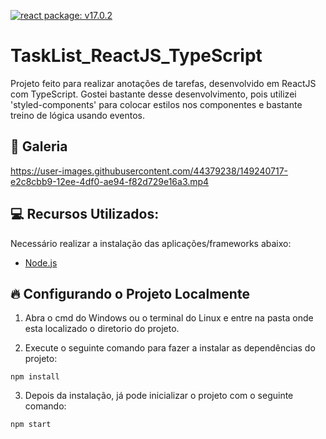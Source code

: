 [![react package: v17.0.2](https://img.shields.io/badge/react%20package%3A-%20v17.0.2-blue.svg?style=flat)](https://www.npmjs.com/package/react/v/17.0.2)

# TaskList_ReactJS_TypeScript

Projeto feito para realizar anotações de tarefas, desenvolvido em ReactJS com TypeScript. Gostei bastante desse desenvolvimento, pois utilizei 'styled-components' para colocar estilos nos componentes e bastante treino de lógica usando eventos. 

## 📸 Galeria

https://user-images.githubusercontent.com/44379238/149240717-e2c8cbb9-12ee-4df0-ae94-f82d729e16a3.mp4

## :computer: Recursos Utilizados:  

Necessário realizar a instalação das aplicações/frameworks abaixo:

* [Node.js](https://nodejs.org/en/)

## :fire: Configurando o Projeto Localmente

1) Abra o cmd do Windows ou o terminal do Linux e entre na pasta onde esta localizado o diretorio do projeto.

2) Execute o seguinte comando para fazer a instalar as dependências  do projeto:
```
npm install
```
3) Depois da instalação, já pode inicializar o projeto com o seguinte comando:
```
npm start
```

